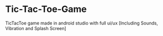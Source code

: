 # Tic-Tac-Toe-Game
TicTacToe game made in android studio with full ui/ux [Including Sounds, Vibration and Splash Screen]
